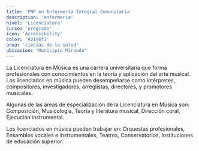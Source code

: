 ```yaml
---
title: 'PNF en Enfermería Integral Comunitaria'
description: 'enfermeria'
nivel: 'Licenciatura'
curso: 'pregrado'
icon: 'Accessibility'
color: '#2196f3'
area: 'ciecias de la salud'
ubicacion: "Municipio Miranda"
---
```


La Licenciatura en Música es una carrera universitaria que forma profesionales con conocimientos en la teoría y aplicación del arte musical. Los licenciados en música pueden desempeñarse como intérpretes, compositores, investigadores, arreglistas, directores, y promotores musicales. 

Algunas de las áreas de especialización de la Licenciatura en Música son: Composición, Musicología, Teoría y literatura musical, Dirección coral, Ejecución instrumental. 

Los licenciados en música pueden trabajar en: Orquestas profesionales, Ensambles vocales e instrumentales, Teatros, Conservatorios, Instituciones de educación superior. 


